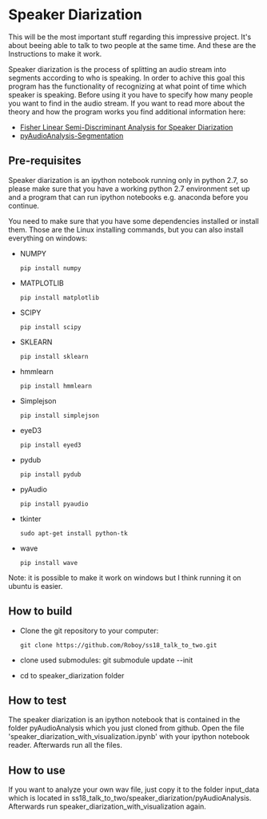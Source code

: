 # Speaker Diarization

This will be the most important stuff regarding this impressive project. It's about beeing able to talk to two people at the same time. And these are the Instructions to make it work.

Speaker diarization is the process of splitting an audio stream into segments according to who is speaking.
In order to achive this goal this program has the functionality of recognizing at what point of time which speaker is speaking. Before using it you have to specify how many people you want to find in the audio stream.
If you want to read more about the theory and how the program works you find additional information here:
- [Fisher Linear Semi-Discriminant Analysis for Speaker Diarization](https://ieeexplore.ieee.org/document/6171836/?arnumber=6171836&abstractAccess=no&userType=inst)
- [pyAudioAnalysis-Segmentation](https://github.com/tyiannak/pyAudioAnalysis/wiki/5.-Segmentation)


## Pre-requisites
Speaker diarization is an ipython notebook running only in python 2.7, so please make sure that you have a working python 2.7 environment set up and a program that can run ipython notebooks e.g. anaconda before you continue.

You need to make sure that you have some dependencies installed or install them. Those are the Linux installing commands, but you can also install everything on windows:

- NUMPY

      pip install numpy

- MATPLOTLIB

      pip install matplotlib

- SCIPY

      pip install scipy  

- SKLEARN

      pip install sklearn

- hmmlearn

      pip install hmmlearn

- Simplejson

      pip install simplejson

- eyeD3

      pip install eyed3

- pydub

      pip install pydub

- pyAudio

      pip install pyaudio

- tkinter

      sudo apt-get install python-tk

- wave

      pip install wave


Note: it is possible to make it work on windows but I think running it on ubuntu is easier.

## How to build

- Clone the git repository to your computer:

      git clone https://github.com/Roboy/ss18_talk_to_two.git

- clone used submodules:
      git submodule update --init

- cd to speaker_diarization folder




## How to test
The speaker diarization is an ipython notebook that is contained in the folder pyAudioAnalysis which you just cloned from github.
Open the file 'speaker_diarization_with_visualization.ipynb' with your ipython notebook reader.
Afterwards run all the files.

## How to use
If you want to analyze your own wav file, just
copy it to the folder input_data which is located in ss18_talk_to_two/speaker_diarization/pyAudioAnalysis.
Afterwards run speaker_diarization_with_visualization again.

